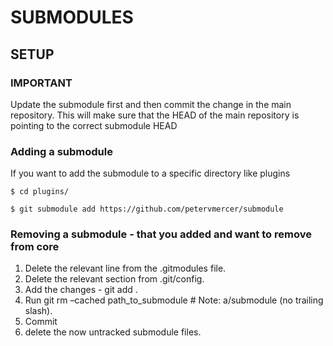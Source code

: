 # SUBMODULES
## SETUP

### IMPORTANT

Update the submodule first and then commit the change in the main repository.  This will make sure that the HEAD of the main repository is pointing to the correct submodule HEAD

### Adding a submodule

If you want to add the submodule to a specific directory like plugins 

```text
$ cd plugins/
```

```text
$ git submodule add https://github.com/petervmercer/submodule

```

### Removing a submodule - that you added and want to remove from core

1. Delete the relevant line from the .gitmodules file.
2. Delete the relevant section from .git/config.
3. Add the changes - git add .
4. Run git rm –cached path_to_submodule # Note: a/submodule (no trailing slash).
5. Commit
6. delete the now untracked submodule files.
